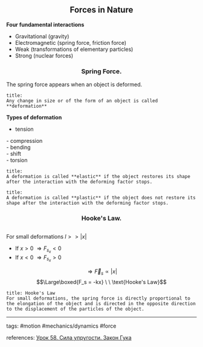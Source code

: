 ## <center>Forces in Nature</center>

**Four fundamental interactions**
- Gravitational (gravity)
- Electromagnetic (spring force, friction force)
- Weak (transformations of elementary particles)
- Strong (nuclear forces)


### <center>Spring Force.</center>

The spring force appears when an object is deformed.

```ad-definition
title:
Any change in size or of the form of an object is called **deformation**
```

**Types of deformation**
- tension
 <center><img src="http://urlr.me/RWcJp" alt=""/></center>
- compression
 <center><img src="http://urlr.me/x8M9D" alt=""/></center>
- bending
<center><img src="http://urlr.me/Y8Fmj" alt=""/></center>
- shift
 <center><img src="http://urlr.me/Lgm13" alt=""/></center>
- torsion
<center><img src="http://urlr.me/TCM19" alt=""/></center>

```ad-definition
title:
A deformation is called **elastic** if the object restores its shape after the interaction with the deforming factor stops.
```

```ad-definition
title:
A deformation is called **plastic** if the object does not restore its shape after the interaction with the deforming factor stops.
```



### <center>Hooke's Law.</center>

<center><img src="http://urlr.me/RtqNy" alt=""/></center>

For small deformations $l>>|x|$
- If $x>0 \ \Rightarrow F_{s_x}<0$
- If $x<0 \ \Rightarrow F_{s_x}>0$

$$\Rightarrow \vec{F}_s \propto |x|$$
$$\Large\boxed{F_s = -kx} \ \ \text{Hooke's Law}$$

```ad-definition
title: Hooke's Law
For small deformations, the spring force is directly proportional to the elongation of the object and is directed in the opposite direction to the displacement of the particles of the object.
```

---

tags: #motion #mechanics/dynamics #force

references: [Урок 58. Сила упругости. Закон Гука](https://www.youtube.com/watch?v=5JBDAAhFctI&list=PL1Us50cZo25m8KTKBiCbdGzBjoh2kOUj4&index=1)